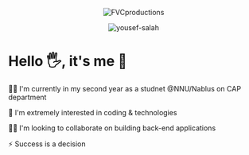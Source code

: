 <p align="center" width="100%">
    <img  src="https://github.com/Yousef-Salah/test123/blob/main/Yousef.Salah.svg" title="FVCproductions" alt="FVCproductions">    
</p>


<p align="center" width="100%">
    <img src="https://github-readme-streak-stats.herokuapp.com/?user=yousef-salah&" alt="yousef-salah" />
</p>



# Hello 🖐, it's me 👀

👩‍💻 I'm currently in my second year as a studnet @NNU/Nablus on CAP department

🧠 I'm extremely interested in coding & technologies

👯‍♀️ I'm looking to collaborate on building back-end applications

⚡️ Success is a decision

